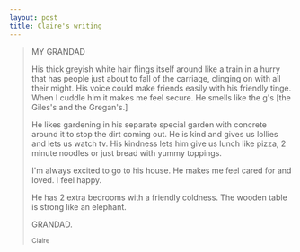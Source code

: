 ```yaml
---
layout: post
title: Claire's writing
---
```

<blockquote>
MY GRANDAD<br>

His thick greyish white hair flings itself around like a train in a hurry that has
people just about to fall of the carriage, clinging on with all their might. His
voice could make friends easily with his friendly tinge. When I cuddle him it makes
me feel secure. He smells like the g's [the Giles's and the Gregan's.]<br>

He likes gardening in his separate special garden with concrete around it to stop
the dirt coming out. He is kind and gives us lollies and lets us watch tv. His
kindness lets him give us lunch like pizza, 2 minute noodles or just bread with
yummy toppings.<br>

I'm always excited to go to his house. He makes me feel cared for and loved. I
feel happy.<br>

He has 2 extra bedrooms with a friendly coldness. The wooden table is strong
like an elephant.<br>

GRANDAD.

<small>Claire</small>
</blockquote>


